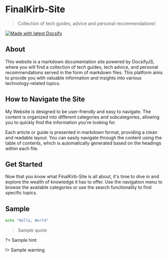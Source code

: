 <!-- TODO: Update with your values. -->
# FinalKirb-Site
> Collection of tech guides, advice and personal recommendations!

 <!-- TODO: Update repo links and change license type if needed. -->
<!--[![GitHub tag](https://img.shields.io/github/tag/MichaelCurrin/docsify-js-template.svg)](https://GitHub.com/MichaelCurrin/docsify-js-template/tags/)
[![License](https://img.shields.io/badge/License-MIT-blue.svg)](https://github.com/MichaelCurrin/docsify-js-template/blob/master/README#license) -->

[![Made with latest Docsify](https://img.shields.io/npm/v/docsify/latest?label=docsify)](https://docsify.js.org/)


<!-- TODO: You can delete the About and Create a Docsify site sections if you create a new project from this template -->

## About
This website is a markdown documentation site powered by DocsifyJS, where you will find a collection of tech guides, tech advice, and personal recommendations served in the form of markdown files. This platform aims to provide you with valuable information and insights into various technology-related topics.

## How to Navigate the Site
My Website is designed to be user-friendly and easy to navigate. The content is organized into different categories and subcategories, allowing you to quickly find the information you're looking for.

Each article or guide is presented in markdown format, providing a clean and readable layout. You can easily navigate through the content using the table of contents, which is automatically generated based on the headings within each file.

## Get Started
Now that you know what FinalKirb-Site is all about, it's time to dive in and explore the wealth of knowledge it has to offer. Use the navigation menu to browse the available categories or use the search functionality to find specific topics.

## Sample

```bash
echo "Hello, World"
```

> Sample quote

?> Sample hint

!> Sample warning 
